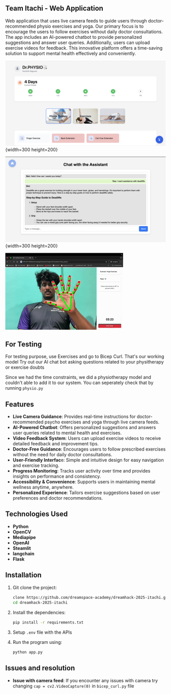 ## Team Itachi - Web Application
Web application that uses live camera feeds to guide users through doctor-recommended physio exercises and yoga. Our primary focus is to encourage the users to follow exercises without daily doctor consultations. The app includes an AI-powered chatbot to provide personalized suggestions and answer user queries. Additionally, users can upload exercise videos for feedback. This innovative platform offers a time-saving solution to support mental health effectively and conveniently.

![Demo](demo2.png){width=300 height=200}

![Demo](demo3.png){width=300 height=200}

![Demo](demo1.gif)

## For Testing
For testing purpose, use Exercises and go to Bicep Curl. That's our working model
Try out our AI chat bot asking questions related to your physitherapy or exercise doubts

Since we had the time constraints, we did a physiotherapy model and couldn't able to add it to our system.
You can seperately check that by running `physio.py`

## Features
- **Live Camera Guidance**: Provides real-time instructions for doctor-recommended psycho exercises and yoga through live camera feeds.
- **AI-Powered Chatbot**: Offers personalized suggestions and answers user queries related to mental health and exercises.
- **Video Feedback System**: Users can upload exercise videos to receive detailed feedback and improvement tips.
- **Doctor-Free Guidance**: Encourages users to follow prescribed exercises without the need for daily doctor consultations.
- **User-Friendly Interfac**e: Simple and intuitive design for easy navigation and exercise tracking.
- **Progress Monitoring**: Tracks user activity over time and provides insights on performance and consistency.
- **Accessibility & Convenience**: Supports users in maintaining mental wellness anytime, anywhere.
- **Personalized Experience**: Tailors exercise suggestions based on user preferences and doctor recommendations.


## Technologies Used
- **Python**
- **OpenCV**
- **Mediapipe**
- **OpenAI**
- **Steamlit**
- **langchain**
- **Flask**

## Installation
1. Git clone the project:
   ```bash
   clone https://github.com/dreamspace-academy/dreamhack-2025-itachi.git
   cd dreamhack-2025-itachi

2. Install the dependencies:
   ```bash
   pip install -r requirements.txt

3. Setup `.env` file with the APIs

4. Run the program using:
   ```bash
   python app.py

## Issues and resolution
- **Issue with camera feed**: If you encounter any issues with camera try changing `cap = cv2.VideoCapture(0)` in `bicep_curl.py` file
